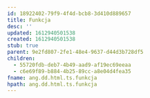 ```yaml
---
id: 18922402-79f9-4f4d-bcb8-3d410d889657
title: Funkcja
desc: ''
updated: 1612940501538
created: 1612940501538
stub: true
parent: 9e2fd807-2fe1-48e4-9637-d44d3b728df5
children:
  - 55720fdb-deb7-4b49-aad9-af19ec69eeaa
  - c6e69f89-b884-4b25-89cc-a8e04d4fea35
fname: ang.dd.html.ts.funkcja
hpath: ang.dd.html.ts.funkcja
---
```



